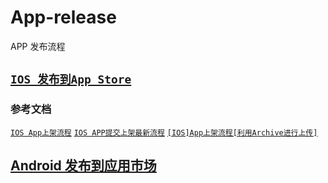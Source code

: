 # App-release

APP 发布流程

## [`IOS 发布到App Store`](IOS.md)


### 参考文档

[`IOS App上架流程`](http://www.cnblogs.com/496668219long/p/4603791.html) [`IOS APP提交上架最新流程`](http://www.cocoachina.com/bbs/read.php?tid=330302) [`[IOS]App上架流程[利用Archive进行上传]`](http://www.jianshu.com/p/391f6102b4fb)

## [Android 发布到应用市场](Android.md)